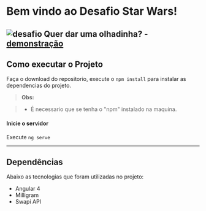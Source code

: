 Bem vindo ao Desafio Star Wars!
===================

![desafio](https://raw.githubusercontent.com/siqueiradg/desafio-star-wars/master/github.png)
Quer dar uma olhadinha? - [demonstração](http://www.siqueiradg.com.br/projetos/desafio-star-wars)
----------


Como executar o Projeto
-------------

Faça o download do repositorio, execute o `npm install` para instalar as dependencias do projeto.

> **Obs:**

> - É necessario que se tenha o "npm" instalado na maquina.

#### <i class="icon-folder-open"></i> Inicie o servidor
Execute `ng serve`

----------


Dependências
-------------------
Abaixo as tecnologias que foram utilizadas no projeto:

 - Angular 4
 - Milligram
 - Swapi API

